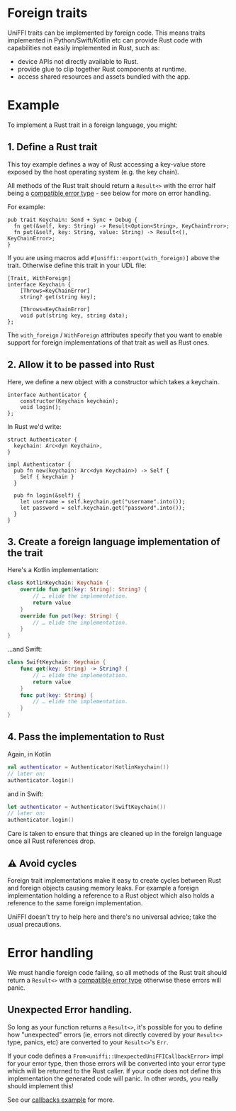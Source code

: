 # Foreign traits

UniFFI traits can be implemented by foreign code.
This means traits implemented in Python/Swift/Kotlin etc can provide Rust code with capabilities not easily implemented in Rust, such as:

 * device APIs not directly available to Rust.
 * provide glue to clip together Rust components at runtime.
 * access shared resources and assets bundled with the app.

# Example

To implement a Rust trait in a foreign language, you might:

## 1. Define a Rust trait

This toy example defines a way of Rust accessing a key-value store exposed
by the host operating system (e.g. the key chain).

All methods of the Rust trait should return a `Result<>` with the error half being
a [compatible error type](./udl/errors.md) - see below for more on error handling.

For example:

```rust,no_run
pub trait Keychain: Send + Sync + Debug {
  fn get(&self, key: String) -> Result<Option<String>, KeyChainError>;
  fn put(&self, key: String, value: String) -> Result<(), KeyChainError>;
}
```

If you are using macros add `#[uniffi::export(with_foreign)]` above the trait.
Otherwise define this trait in your UDL file:

```webidl
[Trait, WithForeign]
interface Keychain {
    [Throws=KeyChainError]
    string? get(string key);

    [Throws=KeyChainError]
    void put(string key, string data);
};
```

The `with_foreign` / `WithForeign` attributes specify that you want to enable support for foreign implementations of that trait as well as Rust ones.

## 2. Allow it to be passed into Rust

Here, we define a new object with a constructor which takes a keychain.

```webidl
interface Authenticator {
    constructor(Keychain keychain);
    void login();
};
```

In Rust we'd write:

```rust,no_run
struct Authenticator {
  keychain: Arc<dyn Keychain>,
}

impl Authenticator {
  pub fn new(keychain: Arc<dyn Keychain>) -> Self {
    Self { keychain }
  }

  pub fn login(&self) {
    let username = self.keychain.get("username".into());
    let password = self.keychain.get("password".into());
  }
}
```

## 3. Create a foreign language implementation of the trait

Here's a Kotlin implementation:

```kotlin
class KotlinKeychain: Keychain {
    override fun get(key: String): String? {
        // … elide the implementation.
        return value
    }
    override fun put(key: String) {
        // … elide the implementation.
    }
}
```

…and Swift:

```swift
class SwiftKeychain: Keychain {
    func get(key: String) -> String? {
        // … elide the implementation.
        return value
    }
    func put(key: String) {
        // … elide the implementation.
    }
}
```

## 4. Pass the implementation to Rust

Again, in Kotlin

```kt
val authenticator = Authenticator(KotlinKeychain())
// later on:
authenticator.login()
```

and in Swift:

```swift
let authenticator = Authenticator(SwiftKeychain())
// later on:
authenticator.login()
```

Care is taken to ensure that things are cleaned up in the foreign language once all Rust references drop.

## ⚠️  Avoid cycles

Foreign trait implementations make it easy to create cycles between Rust and foreign objects causing memory leaks.
For example a foreign implementation holding a reference to a Rust object which also holds a reference to the same foreign implementation.

UniFFI doesn't try to help here and there's no universal advice; take the usual precautions.

# Error handling

We must handle foreign code failing, so all methods of the Rust trait should return a `Result<>` with a [compatible error type](./udl/errors.md) otherwise these errors will panic.

## Unexpected Error handling.

So long as your function returns a `Result<>`, it's possible for you to define how "unexpected" errors
(ie, errors not directly covered by your `Result<>` type, panics, etc) are converted to your `Result<>`'s `Err`.

If your code defines a `From<uniffi::UnexpectedUniFFICallbackError>` impl for your error type, then those errors will be converted into your error type which will be returned to the Rust caller.
If your code does not define this implementation the generated code will panic.
In other words, you really should implement this!

See our [callbacks example](https://github.com/mozilla/uniffi-rs/tree/main/examples/callbacks) for more.

